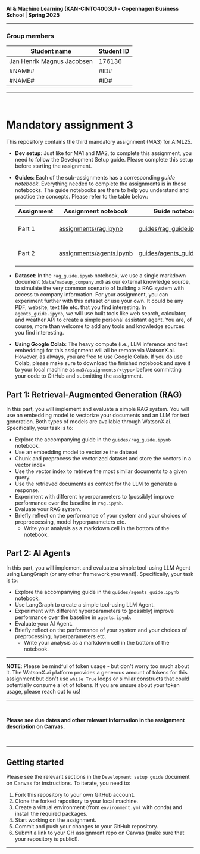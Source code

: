 **AI & Machine Learning (KAN-CINTO4003U) - Copenhagen Business School | Spring 2025**

***

### Group members
| Student name | Student ID |
| --- | --- |
| Jan Henrik Magnus Jacobsen | 176136 |
| #NAME# | #ID# |
| #NAME# | #ID# |

***

<br>

# Mandatory assignment 3

This repository contains the third mandatory assignment (MA3) for AIML25.  

* **Dev setup**: Just like for MA1 and MA2, to complete this assignment, you need to follow the Development Setup guide. Please complete this setup before starting the assignment.

* **Guides**: Each of the sub-assignments has a corresponding *guide notebook*. Everything needed to complete the assignments is in those notebooks. The guide notebooks are there to help you understand and practice the concepts. Please refer to the table below:

    | Assignment | Assignment notebook | Guide notebook | Description |
    | --- | --- | --- | --- |
    | Part 1 | [assignments/rag.ipynb](assignments/rag.ipynb) | [guides/rag_guide.ipynb](guides/rag_guide.ipynb) | Retrieval-Augmented Generation |
    | Part 2 | [assignments/agents.ipynb](assignments/agents.ipynb)| [guides/agents_guide.ipynb](guides/agents_guide.ipynb) | Agentic LLM Systems |

* **Dataset**: In the `rag_guide.ipynb` notebook, we use a single markdown document (`data/madeup_company.md`) as our external knowledge source, to simulate the very common scenario of building a RAG system with access to company information. For your assignment, you can experiment further with this dataset or use your own. It could be any PDF, website, text file etc. that you find interesting. In `agents_guide.ipynb`, we will use built tools like web search, calculator, and weather API to create a simple personal assistant agent. You are, of course, more than welcome to add any tools and knowledge sources you find interesting.

* **Using Google Colab**: The heavy compute (i.e., LLM inference and text embedding) for this assignment will all be remote via WatsonX.ai. However, as always, you are free to use Google Colab. If you do use Colab, please make sure to download the finished notebook and save it to your local machine as `ma3/assignments/<type>` before committing your code to GitHub and submitting the assignment.

## Part 1: Retrieval-Augmented Generation (RAG)
In this part, you will implement and evaluate a simple RAG system. You will use an embedding model to vectorize your documents and an LLM for text generation. Both types of models are available through WatsonX.ai. Specifically, your task is to:

- Explore the accompanying guide in the `guides/rag_guide.ipynb` notebook.
- Use an embedding model to vectorize the dataset
- Chunk and preprocess the vectorized dataset and store the vectors in a vector index
- Use the vector index to retrieve the most similar documents to a given query.
- Use the retrieved documents as context for the LLM to generate a response.
- Experiment with different hyperparameters to (possibly) improve performance over the baseline in `rag.ipynb`.
- Evaluate your RAG system.
- Briefly reflect on the performance of your system and your choices of preproceessing, model hyperparameters etc.
    - Write your analysis as a markdown cell in the bottom of the notebook.

## Part 2: AI Agents
In this part, you will implement and evaluate a simple tool-using LLM Agent using LangGraph (or any other framework you want!). Specifically, your task is to:

- Explore the accompanying guide in the `guides/agents_guide.ipynb` notebook.
- Use LangGraph to create a simple tool-using LLM Agent.
- Experiment with different hyperparameters to (possibly) improve performance over the baseline in `agents.ipynb`.
- Evaluate your AI Agent.
- Briefly reflect on the performance of your system and your choices of preprocessing, hyperparameters etc.
    - Write your analysis as a markdown cell in the bottom of the notebook.

***

**NOTE**: Please be mindful of token usage - but don't worry too much about it. The WatsonX.ai platform provides a generous amount of tokens for this assignment but don't use `while True` loops or similar constructs that could potentially consume a lot of tokens. If you are unsure about your token usage, please reach out to us!
***

<br>

**Please see due dates and other relevant information in the assignment description on Canvas.**

<br>

***

## Getting started
Please see the relevant sections in the `Development setup guide` document on Canvas for instructions. To iterate, you need to:

1. Fork this repository to your own GitHub account.
2. Clone the forked repository to your local machine.
3. Create a virtual environment (from `environment.yml` with conda) and install the required packages.
4. Start working on the assignment.
5. Commit and push your changes to your GitHub repository.
6. Submit a link to your GH assignment repo on Canvas (make sure that your repository is public!).

___